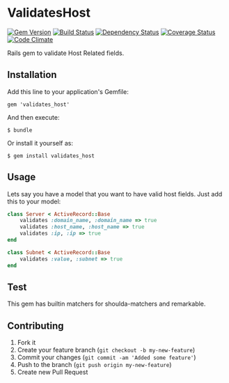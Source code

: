 # ValidatesHost 

[![Gem Version](https://badge.fury.io/rb/validates_host.png)](http://badge.fury.io/rb/validates_host) [![Build Status](https://secure.travis-ci.org/plribeiro3000/validates_host.png?branch=master)](http://travis-ci.org/plribeiro3000/validates_host) [![Dependency Status](https://gemnasium.com/plribeiro3000/validates_host.png)](https://gemnasium.com/plribeiro3000/validates_host) [![Coverage Status](https://coveralls.io/repos/plribeiro3000/validates_host/badge.png?branch=master)](https://coveralls.io/r/plribeiro3000/validates_host)  [![Code Climate](https://codeclimate.com/github/plribeiro3000/validates_host.png)](https://codeclimate.com/github/plribeiro3000/validates_host)

Rails gem to validate Host Related fields.

## Installation

Add this line to your application's Gemfile:

    gem 'validates_host'

And then execute:

    $ bundle

Or install it yourself as:

    $ gem install validates_host

## Usage

Lets say you have a model that you want to have valid host fields. Just add this to your model:

```ruby
class Server < ActiveRecord::Base
    validates :domain_name, :domain_name => true
    validates :host_name, :host_name => true
    validates :ip, :ip => true
end

class Subnet < ActiveRecord::Base
    validates :value, :subnet => true
end
```

## Test

This gem has builtin matchers for shoulda-matchers and remarkable.

## Contributing

1. Fork it
2. Create your feature branch (`git checkout -b my-new-feature`)
3. Commit your changes (`git commit -am 'Added some feature'`)
4. Push to the branch (`git push origin my-new-feature`)
5. Create new Pull Request
